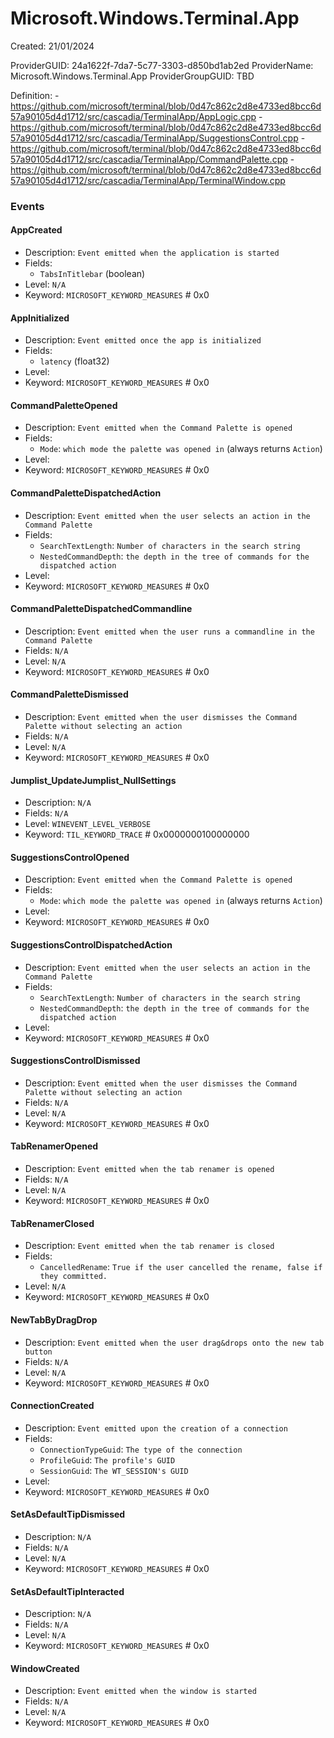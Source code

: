 # Microsoft.Windows.Terminal.App

Created: 21/01/2024

ProviderGUID: 24a1622f-7da7-5c77-3303-d850bd1ab2ed
ProviderName: Microsoft.Windows.Terminal.App
ProviderGroupGUID: TBD

Definition:
    - https://github.com/microsoft/terminal/blob/0d47c862c2d8e4733ed8bcc6d57a90105d4d1712/src/cascadia/TerminalApp/AppLogic.cpp
    - https://github.com/microsoft/terminal/blob/0d47c862c2d8e4733ed8bcc6d57a90105d4d1712/src/cascadia/TerminalApp/SuggestionsControl.cpp
    - https://github.com/microsoft/terminal/blob/0d47c862c2d8e4733ed8bcc6d57a90105d4d1712/src/cascadia/TerminalApp/CommandPalette.cpp
    - https://github.com/microsoft/terminal/blob/0d47c862c2d8e4733ed8bcc6d57a90105d4d1712/src/cascadia/TerminalApp/TerminalWindow.cpp

### Events

#### AppCreated

- Description: `Event emitted when the application is started`
- Fields:
    - `TabsInTitlebar` (boolean)
- Level: `N/A`
- Keyword: `MICROSOFT_KEYWORD_MEASURES` # 0x0

#### AppInitialized

- Description: `Event emitted once the app is initialized`
- Fields:
    - `latency` (float32)
- Level:
- Keyword: `MICROSOFT_KEYWORD_MEASURES` # 0x0

#### CommandPaletteOpened

- Description: `Event emitted when the Command Palette is opened`
- Fields:
    - `Mode`: `which mode the palette was opened in` (always returns `Action`)
- Level:
- Keyword: `MICROSOFT_KEYWORD_MEASURES` # 0x0

#### CommandPaletteDispatchedAction

- Description: `Event emitted when the user selects an action in the Command Palette`
- Fields:
    - `SearchTextLength`: `Number of characters in the search string`
    - `NestedCommandDepth`: `the depth in the tree of commands for the dispatched action`
- Level:
- Keyword: `MICROSOFT_KEYWORD_MEASURES` # 0x0

#### CommandPaletteDispatchedCommandline

- Description: `Event emitted when the user runs a commandline in the Command Palette`
- Fields: `N/A`
- Level: `N/A`
- Keyword: `MICROSOFT_KEYWORD_MEASURES` # 0x0

#### CommandPaletteDismissed

- Description: `Event emitted when the user dismisses the Command Palette without selecting an action`
- Fields: `N/A`
- Level: `N/A`
- Keyword: `MICROSOFT_KEYWORD_MEASURES` # 0x0

#### Jumplist_UpdateJumplist_NullSettings

- Description: `N/A`
- Fields: `N/A`
- Level: `WINEVENT_LEVEL_VERBOSE`
- Keyword: `TIL_KEYWORD_TRACE` # 0x0000000100000000

#### SuggestionsControlOpened

- Description: `Event emitted when the Command Palette is opened`
- Fields:
    - `Mode`: `which mode the palette was opened in` (always returns `Action`)
- Level:
- Keyword: `MICROSOFT_KEYWORD_MEASURES` # 0x0

#### SuggestionsControlDispatchedAction

- Description: `Event emitted when the user selects an action in the Command Palette`
- Fields:
    - `SearchTextLength`: `Number of characters in the search string`
    - `NestedCommandDepth`: `the depth in the tree of commands for the dispatched action`
- Level:
- Keyword: `MICROSOFT_KEYWORD_MEASURES` # 0x0

#### SuggestionsControlDismissed

- Description: `Event emitted when the user dismisses the Command Palette without selecting an action`
- Fields: `N/A`
- Level: `N/A`
- Keyword: `MICROSOFT_KEYWORD_MEASURES` # 0x0

#### TabRenamerOpened

- Description: `Event emitted when the tab renamer is opened`
- Fields: `N/A`
- Level: `N/A`
- Keyword: `MICROSOFT_KEYWORD_MEASURES` # 0x0

#### TabRenamerClosed

- Description: `Event emitted when the tab renamer is closed`
- Fields:
    - `CancelledRename`: `True if the user cancelled the rename, false if they committed.`
- Level: `N/A`
- Keyword: `MICROSOFT_KEYWORD_MEASURES` # 0x0

#### NewTabByDragDrop

- Description: `Event emitted when the user drag&drops onto the new tab button`
- Fields: `N/A`
- Level: `N/A`
- Keyword: `MICROSOFT_KEYWORD_MEASURES` # 0x0

#### ConnectionCreated

- Description: `Event emitted upon the creation of a connection`
- Fields:
    - `ConnectionTypeGuid`: `The type of the connection`
    - `ProfileGuid`: `The profile's GUID`
    - `SessionGuid`: `The WT_SESSION's GUID`
- Level:
- Keyword: `MICROSOFT_KEYWORD_MEASURES` # 0x0

#### SetAsDefaultTipDismissed

- Description: `N/A`
- Fields: `N/A`
- Level: `N/A`
- Keyword: `MICROSOFT_KEYWORD_MEASURES` # 0x0

#### SetAsDefaultTipInteracted

- Description: `N/A`
- Fields: `N/A`
- Level: `N/A`
- Keyword: `MICROSOFT_KEYWORD_MEASURES` # 0x0

#### WindowCreated

- Description: `Event emitted when the window is started`
- Fields: `N/A`
- Level: `N/A`
- Keyword: `MICROSOFT_KEYWORD_MEASURES` # 0x0
